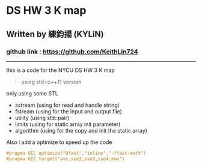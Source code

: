 # DS HW 3 K map
## Written by 練鈞揚 (KYLiN)
### github link : https://github.com/KeithLin724

---
this is a code for the NYCU DS HW 3 K map 

> using std=c++11 version 

only using some STL 
- sstream (using for read and handle string)
- fstream (using for the input and output file)
- utility (using std::pair)
- limits (using for static array init parameter)
- algorithm (using for the copy and init the static array)


Also i add a optimize to speed up the code 
``` cpp
#pragma GCC optimize("Ofast","inline","-ffast-math")
#pragma GCC target("avx,sse2,sse3,sse4,mmx")
```